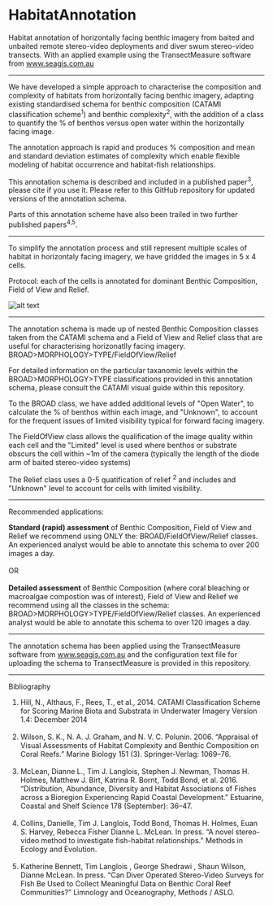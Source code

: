 # HabitatAnnotation
Habitat annotation of horizontally facing benthic imagery from baited and unbaited remote stereo-video deployments and diver swum stereo-video transects. With an applied example using the TransectMeasure software from www.seagis.com.au

<HR>
</HR>

We have developed a simple approach to characterise the composition and complexity of habitats from horizontally facing benthic imagery, adapting existing standardised schema for benthic composition (CATAMI classification scheme<sup>1</sup>) and benthic complexity<sup>2</sup>, with the addition of a class to quantify the % of benthos versus open water within the horizontally facing image. 

The annotation approach is rapid and produces % composition and mean and standard deviation estimates of complexity which enable flexible modeling of habitat occurrence and habitat-fish relationships.

This annotation schema is described and included in a published paper<sup>3</sup>, please cite if you use it.
Please refer to this GitHub repository for updated versions of the annotation schema.

Parts of this annotation scheme have also been trailed in two further published papers<sup>4,5</sup>.

<HR>
</HR>

To simplify the annotation process and still represent multiple scales of habitat in horizontaly facing imagery, we have gridded the images in 5 x 4 cells.

Protocol: each of the cells is annotated for dominant Benthic Composition, Field of View and Relief.

![alt text](https://cloud.githubusercontent.com/assets/14978794/17895290/3628ea54-697f-11e6-80c0-3633435d75f9.PNG "Application of annotation approach to characterise benthic composition and benthic complexity from horizontally facing remote video or from diver swum transects. Using TransectMeasure software")

<HR>
</HR>

The annotation schema is made up of nested Benthic Composition classes taken from the CATAMI schema and a Field of View and Relief class that are useful for characterising horizonatlly facing imagery.
BROAD>MORPHOLOGY>TYPE/FieldOfView/Relief

For detailed information on the particular taxanomic levels within the BROAD>MORPHOLOGY>TYPE classifications provided in this annotation schema, please consult the CATAMI visual guide within this repository.

To the BROAD class, we have added additional levels of "Open Water", to calculate the % of benthos within each image, and "Unknown", to account for the frequent issues of limited visibility typical for forward facing imagery.

The FieldOfView class allows the qualification of the image quality within each cell and the "Limited" level is used where benthos or substrate obscurs the cell within ~1m of the camera (typically the length of the diode arm of baited stereo-video systems)

The Relief class uses a 0-5 quatification of relief <sup>2</sup> and includes and "Unknown" level to account for cells with limited visibility.

<HR>
</HR>

Recommended applications:

<b>Standard (rapid) assessment</b> of Benthic Composition, Field of View and Relief we recommend using ONLY the:
BROAD/FieldOfView/Relief classes. 
An experienced analyst would be able to annotate this schema to over 200 images a day.
<br></br>
OR
<br></br>
<b>Detailed assessment</b> of Benthic Composition (where coral bleaching or macroalgae compostion was of interest), Field of View and Relief we recommend using all the classes in the schema:
BROAD>MORPHOLOGY>TYPE/FieldOfView/Relief classes. 
An experienced analyst would be able to annotate this schema to over 120 images a day.

<HR>
</HR>

The annotation schema has been applied using the TransectMeasure software from www.seagis.com.au and the configuration text file for uploading the schema to TransectMeasure is provided in this repository.

<HR>
</HR>
Bibliography

1. Hill, N., Althaus, F., Rees, T., et al., 2014. CATAMI Classification Scheme for Scoring Marine Biota and Substrata in Underwater Imagery Version 1.4: December 2014
<br></br>
2. Wilson, S. K., N. A. J. Graham, and N. V. C. Polunin. 2006. “Appraisal of Visual Assessments of Habitat Complexity and Benthic Composition on Coral Reefs.” Marine Biology 151 (3). Springer-Verlag: 1069–76.
<br></br>
3. McLean, Dianne L., Tim J. Langlois, Stephen J. Newman, Thomas H. Holmes, Matthew J. Birt, Katrina R. Bornt, Todd Bond, et al. 2016. “Distribution, Abundance, Diversity and Habitat Associations of Fishes across a Bioregion Experiencing Rapid Coastal Development.” Estuarine, Coastal and Shelf Science 178 (September): 36–47.
<br></br>
4. Collins, Danielle, Tim J. Langlois, Todd Bond, Thomas H. Holmes, Euan S. Harvey, Rebecca Fisher Dianne L. McLean. In press. “A novel stereo-video method to investigate fish-habitat relationships.” Methods in Ecology and Evolution.
<br></br>
5. Katherine Bennett, Tim Langlois , George Shedrawi , Shaun Wilson, Dianne McLean. In press. “Can Diver Operated Stereo-Video Surveys for Fish Be Used to Collect Meaningful Data on Benthic Coral Reef Communities?” Limnology and Oceanography, Methods / ASLO.

